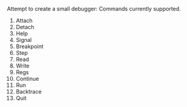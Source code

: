 Attempt to create a small debugger:
Commands currently supported.
1. Attach
2. Detach
3. Help
4. Signal
5. Breakpoint
6. Step
7. Read
8. Write
9. Regs
10. Continue
10. Run  
11. Backtrace
12. Quit
